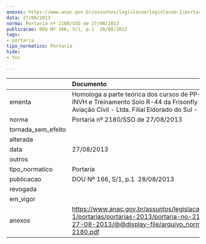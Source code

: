 ```yaml
---
anexos: https://www.anac.gov.br/assuntos/legislacao/legislacao-1/portarias/portarias-2013/portaria-no-2180-sso-de-27-08-2013/@@display-file/arquivo_norma/PA2013-2180.pdf
data: 27/08/2013
norma: Portaria nº 2180/SSO de 27/08/2013
publicacao: DOU Nº 166, S/1, p.1  28/08/2013
tags:
- portaria
tipo_normatico: Portaria
hide: 
- toc 
 
---
```


|                    | Documento                                                                                                                                                         |
|:-------------------|:------------------------------------------------------------------------------------------------------------------------------------------------------------------|
| ementa             | Homologa a parte teórica dos cursos de PP-H, PC-H, INVH e Treinamento Solo R-44 da Frisonfly Escola de Aviação Civil - Ltda. Filial Eldorado do Sul - RS.         |
| norma              | Portaria nº 2180/SSO de 27/08/2013                                                                                                                                |
| tornada_sem_efeito |                                                                                                                                                                   |
| alterada           |                                                                                                                                                                   |
| data               | 27/08/2013                                                                                                                                                        |
| outros             |                                                                                                                                                                   |
| tipo_normatico     | Portaria                                                                                                                                                          |
| publicacao         | DOU Nº 166, S/1, p.1  28/08/2013                                                                                                                                  |
| revogada           |                                                                                                                                                                   |
| em_vigor           |                                                                                                                                                                   |
| anexos             | https://www.anac.gov.br/assuntos/legislacao/legislacao-1/portarias/portarias-2013/portaria-no-2180-sso-de-27-08-2013/@@display-file/arquivo_norma/PA2013-2180.pdf |